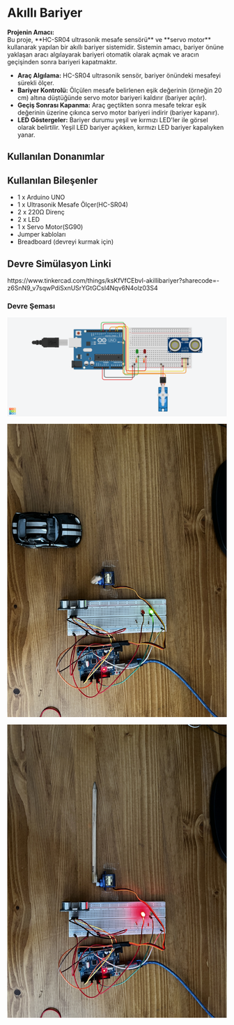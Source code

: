 <h1>Akıllı Bariyer</h1>

<p><strong>Projenin Amacı:</strong><br>
Bu proje, **HC-SR04 ultrasonik mesafe sensörü** ve **servo motor** kullanarak yapılan bir akıllı bariyer sistemidir. Sistemin amacı, bariyer önüne yaklaşan aracı algılayarak bariyeri otomatik olarak açmak ve aracın geçişinden sonra bariyeri kapatmaktır.

- **Araç Algılama:** HC-SR04 ultrasonik sensör, bariyer önündeki mesafeyi sürekli ölçer. 
- **Bariyer Kontrolü:** Ölçülen mesafe belirlenen eşik değerinin (örneğin 20 cm) altına düştüğünde servo motor bariyeri kaldırır (bariyer açılır).  
- **Geçiş Sonrası Kapanma:** Araç geçtikten sonra mesafe tekrar eşik değerinin üzerine çıkınca servo motor bariyeri indirir (bariyer kapanır).  
- **LED Göstergeler:** Bariyer durumu yeşil ve kırmızı LED'ler ile görsel olarak belirtilir. Yeşil LED bariyer açıkken, kırmızı LED bariyer kapalıyken yanar.

## Kullanılan Donanımlar

<h2> Kullanılan Bileşenler</h2>
<ul>
  <li>1 x Arduino UNO </li>
  <li>1 x Ultrasonik Mesafe Ölçer(HC-SR04)</li>
  <li>2 x 220Ω Direnç </li>
  <li>2 x LED</li>
  <li>1 x Servo Motor(SG90)</li>
  <li>Jumper kabloları</li>
  <li>Breadboard (devreyi kurmak için)</li>
</ul>

<h2>Devre Simülasyon Linki</h2>
<p>https://www.tinkercad.com/things/ksKfVfCEbvl-akillibariyer?sharecode=-z6SnN9_v7sqwPdiSxnUSrYGtGCsI4Nqv6N4olz03S4</p>
<h3>Devre Şeması</h3>
<p><img src="Barrier.png" alt="Devre Şeması" width="600"></p>
<p><img src="BarrierGO.JPG" alt="Devre" width="600"></p>
<p><img src="BarrierSTOP.JPG" alt="Devre" width="600"></p>

